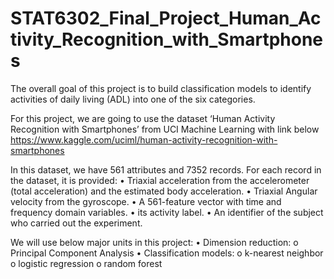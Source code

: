 # STAT6302_Final_Project_Human_Activity_Recognition_with_Smartphones

The overall goal of this project is to build classification models to identify activities of daily living (ADL) into one of the six categories.

For this project, we are going to use the dataset ‘Human Activity Recognition with Smartphones’ from UCI Machine Learning with link below
https://www.kaggle.com/uciml/human-activity-recognition-with-smartphones

In this dataset, we have 561 attributes and 7352 records. For each record in the dataset, it is provided:
•	Triaxial acceleration from the accelerometer (total acceleration) and the estimated body acceleration. 
•	Triaxial Angular velocity from the gyroscope. 
•	A 561-feature vector with time and frequency domain variables. 
•	its activity label. 
•	An identifier of the subject who carried out the experiment. 

We will use below major units in this project:
•	 Dimension reduction:
o	Principal Component Analysis
•	Classification models:
o	k-nearest neighbor
o	logistic regression
o	random forest

